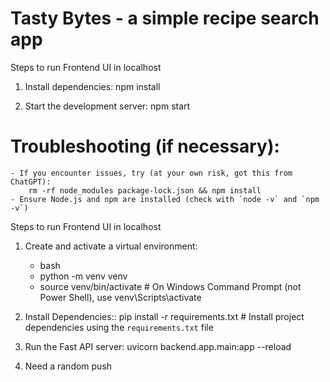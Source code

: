 # Tasty Bytes - a simple recipe search app

Steps to run Frontend UI in localhost

1. Install dependencies: npm install

2. Start the development server: npm start

# Troubleshooting (if necessary):
    - If you encounter issues, try (at your own risk, got this from ChatGPT):
        rm -rf node_modules package-lock.json && npm install
    - Ensure Node.js and npm are installed (check with `node -v` and `npm -v`)

Steps to run Frontend UI in localhost

1. Create and activate a virtual environment:
    - bash
    - python -m venv venv
    - source venv/bin/activate   # On Windows Command Prompt (not Power Shell), use venv\Scripts\activate

2. Install Dependencies:: pip install -r requirements.txt # Install project dependencies using the `requirements.txt` file

3. Run the Fast API server: uvicorn backend.app.main:app --reload

4. Need a random push